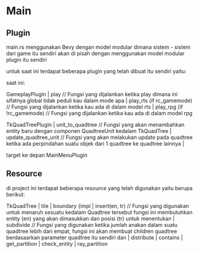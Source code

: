 # Main
## Plugin
main.rs menggunakan Bevy dengan model modular dimana sistem - sistem dari game itu sendiri akan di pisah dengan menggunakan model modular plugin itu sendiri

untuk saat ini terdapat beberapa plugin yang telah dibuat itu sendiri yaitu:

saat ini:

GameplayPlugin
|   play    // Fungsi yang dijalankan ketika play dimana ini sifatnya global tidak peduli kau dalam mode apa
|   play_rts (if rc_gamemode) // Fungsi yang dijalankan ketika kau ada di dalam model rts
|   play_rpg (if !rc_gamemode) // Fungsi yang dijalankan ketika kau ada di dalam model rpg

TkQuadTreePlugin
|   unit_to_quadtree    // Fungsi yang akan menambahkan entity baru dengan componen QuadtreeUnit kedalam TkQuadTree
|   update_quadtree_unit    // Fungsi yang akan melakukan update pada quadtree ketika ada perpindahan suatu objek dari 1 quadtree ke quadtree lainnya
|   

target ke depan
MainMenuPlugin


## Resource
di project ini terdapat beberapa resource yang telah digunakan yaitu berupa berikut:

TkQuadTree
|   tile
|   boundary
{impl
|   insert(en, tr)          // Fungsi yang digunakan untuk menaruh sesuatu kedalam Quadtree tersebut fungsi ini membutuhkan entity (en) yang akan dimasukkan dan posisi (tr) untuk menentukan 
|   subdivide               // Fungsi yang digunakan ketika jumlah anakan dalam suatu quadtree lebih dari empat, fungsi ini akan membuat children quadtree berdasaarkan parameter quadtree itu sendiri dan 
|   distribute
|   contains
|   get_partition
|   check_entity
|   ray_partition
